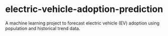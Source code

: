# electric-vehicle-adoption-prediction
A machine learning project to forecast electric vehicle (EV) adoption using population and historical trend data.
